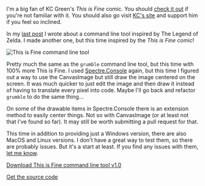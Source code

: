 I'm a big fan of KC Green's _This is Fine_ comic.
You should [check it out](http://gunshowcomic.com/648) if you're not familiar with it.
You should also go visit [KC's site](http://kcgreendotcom.com/index.html) and support him if you feel so inclined.

In my [last post](grumble-grumble) I wrote about a command line tool inspired by The Legend of Zelda.
I made another one, but this time inspired by the _This is Fine_ comic!

![This is Fine command line tool](/images/this-is-fine.gif)

Pretty much the same as the `grumble` command line tool, but this time with 100% more This is Fine.
I used [Spectre.Console](https://spectreconsole.net/) again, but this time I figured out a way to use the CanvasImage but still draw the image centered on the screen.
It was much quicker to just edit the image and then draw it instead of having to translate every pixel into code.
Maybe I'll go back and refactor `grumble` to do the same thing...

On some of the drawable items in Spectre.Console there is an extension method to easily center things.
Not so with CanvasImage (or at least not that I've found so far).
It may still be worth submitting a pull request for that.

This time in addition to providing just a Windows version, there are also MacOS and Linux versions.
I don't have a great way to test them, so there are probably issues.
But it's a start at least.
If you find any issues with them, [let me know](/contact).

[Download This is Fine command line tool v1.0](https://github.com/theparticleman/ThisIsFine/releases)

[Get the source code](https://github.com/theparticleman/ThisIsFine)